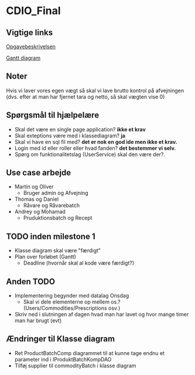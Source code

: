 # CDIO_Final
## Vigtige links
[Opgavebeskrivelsen](https://docs.google.com/document/d/1QrAzcQmpb-4YLtxR1y-2_UD1ep6b3zqIt3s0HpE95iM/edit)

[Gantt diagram](https://docs.google.com/spreadsheets/d/1CNBKCBNwR9ypWmpiL89Cq-r3YfgAK80_uBcye_2FB7k/edit?fbclid=IwAR1zHT7rFR00NNegIhTMGHC9Neyvlbj9UqFP4hxhQvGWHG5SgxCR0BYLT04#gid=0)

## Noter
Hvis vi laver vores egen vægt så skal vi lave brutto kontrol på afvejningen (dvs. efter at man har fjernet tara og netto, så skal vægten vise 0)

## Spørgsmål til hjælpelære
- Skal det være en single page application?
    __ikke et krav__
- Skal exteptions være med i klassediagram?
    __ja__
- Skal vi have en sql fil med?
    __det er nok en god ide men ikke et krav.__
- Login med id eller roller eller hvad fanden?
    __det bestemmer vi selv.__
- Spørg om funktionalitetslag (UserService) skal den være der?.

## Use case arbejde

- Martin og Oliver
  - Bruger admin og Afvejning
- Thomas og Daniel
  - Råvare og Råvarebatch
- Andrey og Mohamad
  - Pruduktionsbatch og Recept

## TODO inden milestone 1
- Klasse diagram skal være "færdigt"
- Plan over forløbet (Gantt)
    - Deadline (hvornår skal al kode være færdigt?)

## Anden TODO
- Implementering begynder med datalag Onsdag
    - Skal vi dele elementerne op mellem os.? (Users/Commodities/Prescriptions osv.)
- Skriv ned i slutningen af dagen hvad man har lavet og hvor mange timer man har brugt (evt)

## Ændringer til Klasse diagram

- Ret ProductBatchComp diagrammet til at kunne tage endnu et parameter ind i IProduktBatchKompDAO 
- Tilføj supplier til commodityBatch i klasse diagram
